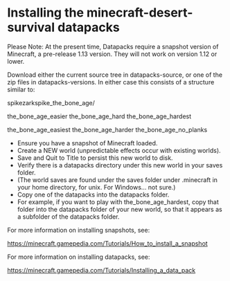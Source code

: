 # Installing the minecraft-desert-survival datapacks

Please Note: At the present time, Datapacks require a snapshot version of Minecraft, a pre-release 1.13 version. They will not work on version 1.12 or lower. 


Download either the current source tree in datapacks-source, or one of the
zip files in datapacks-versions. In either case this consists of a structure similar to:

spikezarkspike_the_bone_age/

the_bone_age_easier   the_bone_age_hard    the_bone_age_hardest

the_bone_age_easiest  the_bone_age_harder  the_bone_age_no_planks

* Ensure you have a snapshot of Minecraft loaded.
* Create a NEW world (unpredictable effects occur with existing worlds).
* Save and Quit to Title to persist this new world to disk.
* Verify there is a datapacks directory under this new world in your saves folder.
* (The world saves are found under the saves folder under .minecraft in your home directory, for unix. For Windows... not sure.) 
* Copy one of the datapacks into the datapacks folder. 
* For example, if you want to play with the_bone_age_hardest, copy that folder into the datapacks folder of your new world, so that it appears as a subfolder of the datapacks folder. 

For more information on installing snapshots, see:

https://minecraft.gamepedia.com/Tutorials/How_to_install_a_snapshot

For more information on installing datapacks, see:

https://minecraft.gamepedia.com/Tutorials/Installing_a_data_pack






